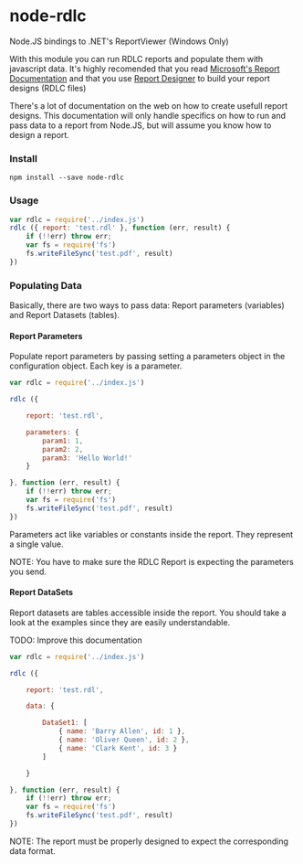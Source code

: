 # node-rdlc
Node.JS bindings to .NET's ReportViewer (Windows Only)

With this module you can run RDLC reports and populate them with javascript data. It's highly recomended that you read [Microsoft's Report Documentation](https://msdn.microsoft.com/en-us/library/bb885185.aspx) and that you use [Report Designer](https://msdn.microsoft.com/en-us/library/bb558708.aspx) to build your report designs (RDLC files)

There's a lot of documentation on the web on how to create usefull report designs. This documentation will only handle specifics on how to run and pass data to a report from Node.JS, but will assume you know how to design a report.

### Install

`npm install --save node-rdlc`

### Usage

```js
var rdlc = require('../index.js')
rdlc ({ report: 'test.rdl' }, function (err, result) {
	if (!!err) throw err;
	var fs = require('fs')
	fs.writeFileSync('test.pdf', result)
})
```

### Populating Data

Basically, there are two ways to pass data: Report parameters (variables) and Report Datasets (tables).

#### Report Parameters

Populate report parameters by passing setting a parameters object in the configuration object. Each key is a parameter.

```js
var rdlc = require('../index.js')

rdlc ({ 

	report: 'test.rdl', 

	parameters: {
		param1: 1,
		param2: 2,
		param3: 'Hello World!'
	}

}, function (err, result) {
	if (!!err) throw err;
	var fs = require('fs')
	fs.writeFileSync('test.pdf', result)
})
```

Parameters act like variables or constants inside the report. They represent a single value.

NOTE: You have to make sure the RDLC Report is expecting the parameters you send.

#### Report DataSets

Report datasets are tables accessible inside the report.
You should take a look at the examples since they are easily understandable.

TODO: Improve this documentation

```js
var rdlc = require('../index.js')

rdlc ({ 

	report: 'test.rdl', 

	data: {

		DataSet1: [
			{ name: 'Barry Allen', id: 1 },
			{ name: 'Oliver Queen', id: 2 },
			{ name: 'Clark Kent', id: 3 }
		]

	}

}, function (err, result) {
	if (!!err) throw err;
	var fs = require('fs')
	fs.writeFileSync('test.pdf', result)
})
```

NOTE: The report must be properly designed to expect the corresponding data format.
